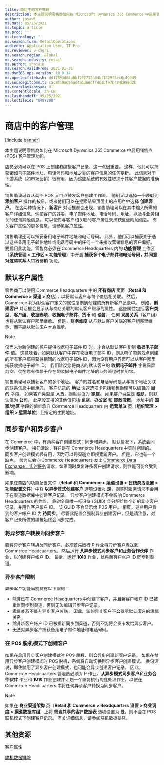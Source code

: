 ```yaml
---
title: 商店中的客户管理
description: 本主题说明零售商如何在 Microsoft Dynamics 365 Commerce 中启用销售点 (POS) 客户管理功能。
author: josaw1
ms.date: 05/25/2021
ms.topic: article
ms.prod: ''
ms.technology: ''
ms.search.form: RetailOperations
audience: Application User, IT Pro
ms.reviewer: v-chgri
ms.search.region: Global
ms.search.industry: retail
ms.author: shajain
ms.search.validFrom: 2021-01-31
ms.dyn365.ops.version: 10.0.14
ms.openlocfilehash: dd17593d84a8bf262712a84b11829f8ec6c49049
ms.sourcegitcommit: c5c8f19a696ad4a3d68dffd63bfe7b484b999d2b
ms.translationtype: HT
ms.contentlocale: zh-CN
ms.lasthandoff: 05/25/2021
ms.locfileid: "6097200"
---
```

# <a name="customer-management-in-stores"></a>商店中的客户管理

[!include [banner](includes/banner.md)]

本主题说明零售商如何在 Microsoft Dynamics 365 Commerce 中启用销售点 (POS) 客户管理功能。

店员必须可以在 POS 上创建和编辑客户记录，这一点很重要。 这样，他们可以捕获诸如电子邮件地址、电话号码和地址之类的客户信息的任何更新。 此信息对于下游系统（如市场营销）很有用，因为这些系统的有效性取决于其客户数据的准确性。

销售助理可以从两个 POS 入口点触发客户创建工作流。 他们可以选择一个映射到 **添加客户** 操作的按钮，或者他们可以在搜索结果页面上的应用栏中选择 **创建客户**。 在这两种情况下，**新客户** 对话框都会出现，销售助理可以在其中输入所需的客户详细信息，例如客户的姓名、电子邮件地址、电话号码、地址，以及与业务相关的任何其他信息。 可以使用与客户相关联的客户属性来捕获这些附加信息。 有关客户属性的更多信息，请参见[客户属性](dev-itpro/customer-attributes.md)。

销售助理还可以捕获备用电子邮件地址和电话号码。 此外，他们可以捕获关于通过这些备用电子邮件地址或电话号码中的任何一个来接收营销信息的客户偏好。 要启用此功能，零售商必须在 Commerce Headquarters 内的 **功能管理** 工作区（**系统管理 \> 工作区 \> 功能管理**）中开启 **捕获多个电子邮件和电话号码，并同意对这些联系人进行营销** 功能。

## <a name="default-customer-properties"></a>默认客户属性

零售商可以使用 Commerce Headquarters 中的 **所有商店** 页面（**Retail 和 Commerce \> 渠道 \> 商店**），以将默认客户与每个商店相关联。 然后，Commerce 将为默认客户定义的属性复制到创建的所有新客户记录中。 例如，**创建客户** 对话框会显示从与商店关联的默认客户继承的属性。 这些属性包括 **客户类型**、**客户组**、**收据选项**、**收据电子邮件**、**货币** 和 **语言**。 任何 **隶属关系**（客户组）也将从默认客户那里继承。 但是，**财务维度** 从与默认客户关联的客户组那里继承，而不是从默认客户本身继承。

> [!NOTE]
> 仅当未为新创建的客户提供收据电子邮件 ID 时，才会从默认客户复制 **收据电子邮件** 值。 这意味着，如果默认客户中存在收据电子邮件 ID，则从电子商务站点创建的所有客户都将获得相同的收据电子邮件 ID，因为没有用户界面可以从客户那里捕获收据电子邮件 ID。 我们建议您将商店的默认客户的 **收据电子邮件** 字段保留为空，仅在您有依赖于存在的收据电子邮件地址的业务流程时使用它。 

销售助理可以捕获客户的多个地址。 客户的姓名和电话号码是从与每个地址关联的联系信息中继承的。 客户记录的 **地址** 快速选项卡包括销售助理可以编辑的 **目的** 字段。 如果客户类型是 **人员**，则默认值为 **家庭**。 如果客户类型是 **组织**，则默认值为 **公司**。 此字段支持的其他值包括 **家庭**、**办公室** 和 **邮政信箱**。 地址中的 **国家/地区** 字段的值继承自 Commerce Headquarters 内 **运营单位** 页（**组织管理 \> 组织 \> 运营单位**）上指定的主要地址。

## <a name="sync-customers-and-async-customers"></a>同步客户和异步客户

在 Commerce 中，有两种客户创建模式：同步和异步。 默认情况下，系统会同步创建客户。 换句话说，客户是在 Commerce Headquarters 中实时创建的。 同步客户创建模式很有用，因为可以跨渠道立即搜索新客户。 但是，它也有一个缺点。 因为它会向 Commerce Headquarters 发出 [Commerce Data Exchange：实时服务](dev-itpro/define-retail-channel-communications-cdx.md#realtime-service)请求，如果同时发出许多客户创建请求，则性能可能会受到影响。

如果在商店的功能配置文件（**Retail 和 Commerce \> 渠道设置 \> 在线商店设置 \> 功能配置文件**）中将 **以异步模式创建客户** 选项设置为 **是**，则实时服务请求不会用于在渠道数据库中创建客户记录。 异步客户创建模式不会影响 Commerce Headquarters 的性能。 临时全局唯一标识符 (GUID) 会分配给每个新的异步客户记录，并用作客户帐户 ID。 该 GUID 不会显示给 POS 用户。 相反，这些用户看到的客户帐户 ID 为 **待同步**。 尽管此配置会强制异步创建客户，但是请注意，对客户记录所做的编辑始终会同步完成。

### <a name="convert-async-customers-to-sync-customers"></a>将异步客户转换为同步客户

要将异步客户转换为同步客户，必须首先运行 P 作业将异步客户发送到 Commerce Headquarters。 然后运行 **从异步模式同步客户和业务合作伙伴** 作业，以创建客户帐户 ID。 最后，运行 **1010** 作业，以将新客户帐户 ID 同步到渠道。

### <a name="async-customer-limitations"></a>异步客户限制

异步客户功能当前具有以下限制：

- 除非已在 Commerce Headquarters 中创建了客户，并且新客户帐户 ID 已被重新同步到渠道，否则无法编辑异步客户记录。
- 隶属关系不能与异步客户关联。 因此，新的异步客户不会继承默认客户的隶属关系。
- 除非新客户帐户 ID 已被重新同步到渠道，否则不能将会员卡发给异步客户。
- 无法对异步客户捕获备用电子邮件地址和电话号码。

### <a name="customer-creation-in-pos-offline-mode"></a>在 POS 脱机模式下创建客户

如果在启用异步客户创建模式时 POS 脱机，则会异步创建新客户记录。 如果在禁用异步客户创建模式时 POS 脱机，系统将自动切换到异步客户创建模式。 换句话说，即使禁用了异步客户创建模式，也可能会异步创建客户记录。 因此，Commerce Headquarters 管理员必须为 P 作业、**从异步模式同步客户和业务合作伙伴** 作业和 **1010** 作业创建并计划一个重复执行的批处理作业，以便在 Commerce Headquarters 中将任何异步客户转换为同步客户。

> [!NOTE]
> 如果在 **商业渠道架构** 页（**Retail 和 Commerce \> Headquarters 设置 \> 商业调度 \> 渠道数据库组**）上将 **筛选共享的客户数据表** 选项设置为 **是**，则不会在 POS 联机模式下创建客户记录。 有关详细信息，请参阅[脱机数据排除](dev-itpro/implementation-considerations-cdx.md#offline-data-exclusion)。

## <a name="additional-resources"></a>其他资源

[客户属性](dev-itpro/customer-attributes.md)

[脱机数据排除](dev-itpro/implementation-considerations-cdx.md#offline-data-exclusion)
